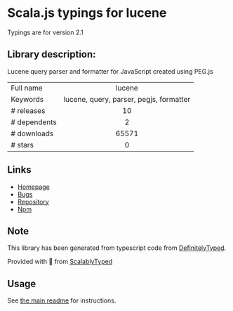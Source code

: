
# Scala.js typings for lucene

Typings are for version 2.1

## Library description:
Lucene query parser and formatter for JavaScript created using PEG.js

|                    |                 |
| ------------------ | :-------------: |
| Full name          | lucene |
| Keywords           | lucene, query, parser, pegjs, formatter |
| # releases         | 10 |
| # dependents       | 2 |
| # downloads        | 65571 |
| # stars            | 0 |

## Links
- [Homepage](https://github.com/bripkens/lucene#readme)
- [Bugs](https://github.com/bripkens/lucene/issues)
- [Repository](https://github.com/bripkens/lucene)
- [Npm](https://www.npmjs.com/package/lucene)
    


## Note
This library has been generated from typescript code from [DefinitelyTyped](https://definitelytyped.org).

Provided with :purple_heart: from [ScalablyTyped](https://github.com/oyvindberg/ScalablyTyped)

## Usage
See [the main readme](../../readme.md) for instructions.


